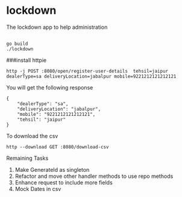 # lockdown
The lockdown app to help administration
##
```aidl
go build
./lockdown
```
###install httpie
````
http -j POST :8080/open/register-user-details  tehsil=jaipur dealerType=sa deliveryLocation=jabalpur mobile=9221212121212121
````
You will get the following response
```
{
    "dealerType": "sa",
    "deliveryLocation": "jabalpur",
    "mobile": "9221212121212121",
    "tehsil": "jaipur"
}
```


To download the csv
```
http --download GET :8080/download-csv
```

Remaining  Tasks
1. Make GenerateId as singleton
2. Refactor and move other handler methods to use repo methods
3. Enhance request to include more fields
4. Mock Dates in csv